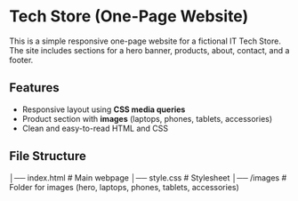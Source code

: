 # Tech Store (One-Page Website)

This is a simple responsive one-page website for a fictional IT Tech Store.  
The site includes sections for a hero banner, products, about, contact, and a footer.  

## Features
- Responsive layout using **CSS media queries**
- Product section with **images** (laptops, phones, tablets, accessories)
- Clean and easy-to-read HTML and CSS

## File Structure
│── index.html # Main webpage
│── style.css # Stylesheet
│── /images # Folder for images (hero, laptops, phones, tablets, accessories)
